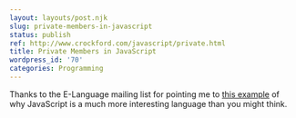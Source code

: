 ```yaml
---
layout: layouts/post.njk
slug: private-members-in-javascript
status: publish
ref: http://www.crockford.com/javascript/private.html
title: Private Members in JavaScript
wordpress_id: '70'
categories: Programming
---
```


Thanks to the E-Language mailing list for pointing me to [this example](http://www.crockford.com/javascript/private.html) of why JavaScript is a much more interesting language than you might think.
